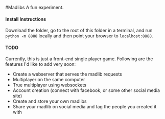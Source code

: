 #Madlibs
A fun experiment.

#### Install Instructions
Download the folder, go to the root of this folder in a terminal, and run `python -m 8888` locally and then point your browser to `localhost:8888`.

#### TODO
Currently, this is just a front-end single player game. Following are the features I'd like to add very soon:

- Create a webserver that serves the madlib requests
- Multiplayer on the same computer
- True multiplayer using websockets
- Account creation (connect with facebook, or some other social media site)
- Create and store your own madlibs
- Share your madlib on social media and tag the people you created it with
